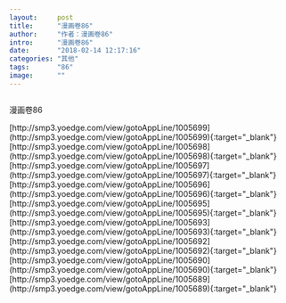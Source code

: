 ```yaml
---
layout:     post
title:      "漫画卷86"
author:     "作者：漫画卷86"
intro:      "漫画卷86"
date:       "2018-02-14 12:17:16"
categories: "其他"
tags:       "86"
image:      ""
---
```

<div style="text-align: center">
<p><img src=""/></p>
</div>
<p class="post-meta">
<span>漫画卷86</span>
</p>
[http://smp3.yoedge.com/view/gotoAppLine/1005699](http://smp3.yoedge.com/view/gotoAppLine/1005699){:target="_blank"}
[http://smp3.yoedge.com/view/gotoAppLine/1005698](http://smp3.yoedge.com/view/gotoAppLine/1005698){:target="_blank"}
[http://smp3.yoedge.com/view/gotoAppLine/1005697](http://smp3.yoedge.com/view/gotoAppLine/1005697){:target="_blank"}
[http://smp3.yoedge.com/view/gotoAppLine/1005696](http://smp3.yoedge.com/view/gotoAppLine/1005696){:target="_blank"}
[http://smp3.yoedge.com/view/gotoAppLine/1005695](http://smp3.yoedge.com/view/gotoAppLine/1005695){:target="_blank"}
[http://smp3.yoedge.com/view/gotoAppLine/1005693](http://smp3.yoedge.com/view/gotoAppLine/1005693){:target="_blank"}
[http://smp3.yoedge.com/view/gotoAppLine/1005692](http://smp3.yoedge.com/view/gotoAppLine/1005692){:target="_blank"}
[http://smp3.yoedge.com/view/gotoAppLine/1005690](http://smp3.yoedge.com/view/gotoAppLine/1005690){:target="_blank"}
[http://smp3.yoedge.com/view/gotoAppLine/1005689](http://smp3.yoedge.com/view/gotoAppLine/1005689){:target="_blank"}


